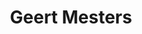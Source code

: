 ---
title: "Geert Mesters"
first_name: Geert
last_name: Mesters
role: Associate Professor (Affiliated)
organizations:
  - name: Universitat Pompeu Fabra
    url: "https://www.geertmesters.com/"
interests:
  - Time‑series econometrics
  - Applied micro‑ and macro‑economics
user_groups:
  - Affiliated
---